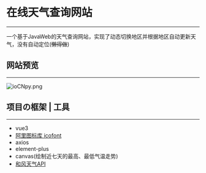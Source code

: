 # 在线天气查询网站
---
一个基于JavaWeb的天气查询网站，实现了动态切换地区并根据地区自动更新天气，没有自动定位(~~懒得做~~)


## 网站预览
---
![ioCNpy.png](https://i.328888.xyz/2023/04/24/ioCNpy.png)

## 项目の框架 | 工具
---
- vue3
- [阿里图标库 icofont](https://www.iconfont.cn/)
- axios
- element-plus
- canvas(绘制近七天的最高、最低气温走势)
- [和风天气API](https://console.qweather.com/)
    


